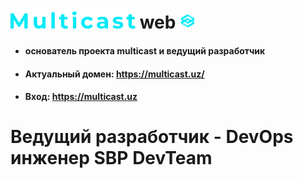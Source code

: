 # <img src="static/img/2.png" width="200"> **web** <img src="static/img/0.png" width="25">

* #### основатель проекта **multicast** и ведущий разработчик
* #### Актуальный домен: https://multicast.uz/
* #### Вход: https://multicast.uz



 # Ведущий разработчик - DevOps инженер SBP DevTeam

